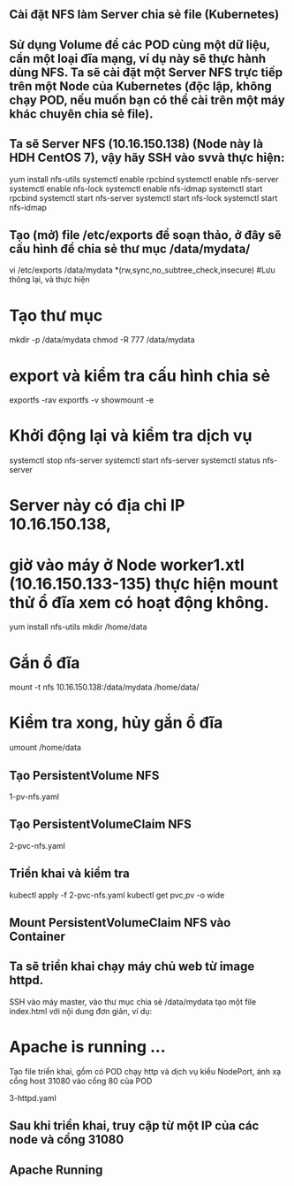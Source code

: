 ## Cài đặt NFS làm Server chia sẻ file (Kubernetes)

## Sử dụng Volume để các POD cùng một dữ liệu, cần một loại đĩa mạng, ví dụ này sẽ thực hành dùng NFS. Ta sẽ cài đặt một Server NFS trực tiếp trên một Node của Kubernetes (độc lập, không chạy POD, nếu muốn bạn có thể cài trên một máy khác chuyên chia sẻ file).

## Ta sẽ Server NFS (10.16.150.138) (Node này là HDH CentOS 7), vậy hãy SSH vào svvà thực hiện:

yum install nfs-utils
systemctl enable rpcbind
systemctl enable nfs-server
systemctl enable nfs-lock
systemctl enable nfs-idmap
systemctl start rpcbind
systemctl start nfs-server
systemctl start nfs-lock
systemctl start nfs-idmap

## Tạo (mở) file /etc/exports để soạn thảo, ở đây sẽ cấu hình để chia sẻ thư mục /data/mydata/

vi /etc/exports
/data/mydata \*(rw,sync,no_subtree_check,insecure)
#Lưu thông lại, và thực hiện

# Tạo thư mục

mkdir -p /data/mydata
chmod -R 777 /data/mydata

# export và kiểm tra cấu hình chia sẻ

exportfs -rav
exportfs -v
showmount -e

# Khởi động lại và kiểm tra dịch vụ

systemctl stop nfs-server
systemctl start nfs-server
systemctl status nfs-server

# Server này có địa chỉ IP 10.16.150.138,

# giờ vào máy ở Node worker1.xtl (10.16.150.133-135) thực hiện mount thử ổ đĩa xem có hoạt động không.

yum install nfs-utils
mkdir /home/data

# Gắn ổ đĩa

mount -t nfs 10.16.150.138:/data/mydata /home/data/

# Kiểm tra xong, hủy gắn ổ đĩa

umount /home/data

## Tạo PersistentVolume NFS

1-pv-nfs.yaml

## Tạo PersistentVolumeClaim NFS

2-pvc-nfs.yaml

## Triển khai và kiểm tra

kubectl apply -f 2-pvc-nfs.yaml
kubectl get pvc,pv -o wide

## Mount PersistentVolumeClaim NFS vào Container

## Ta sẽ triển khai chạy máy chủ web từ image httpd.

SSH vào máy master, vào thư mục chia sẻ /data/mydata tạo một file index.html với nội dung đơn giản, ví dụ:

<h1>Apache is running ...</h1>
Tạo file triển khai, gồm có POD chạy http và dịch vụ kiểu NodePort, ánh xạ cổng host 31080 vào cổng 80 của POD

3-httpd.yaml

## Sau khi triển khai, truy cập từ một IP của các node và cổng 31080

## Apache Running
